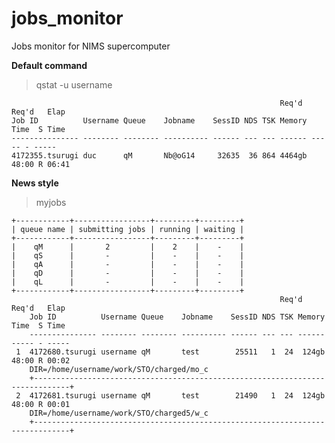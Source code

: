# jobs_monitor
Jobs monitor for NIMS supercomputer

**Default command**

> qstat -u username

```
                                                            Req'd  Req'd   Elap
Job ID          Username Queue    Jobname    SessID NDS TSK Memory Time  S Time
--------------- -------- -------- ---------- ------ --- --- ------ ----- - -----
4172355.tsurugi duc      qM       Nb@oG14     32635  36 864 4464gb 48:00 R 06:41
```

**News style**

> myjobs

	+------------+-----------------+---------+---------+
	| queue name | submitting jobs | running | waiting |
	+------------+-----------------+---------+---------+
	|    qM      |       2         |    2    |    -    |
	|    qS      |       -         |    -    |    -    |
	|    qA      |       -         |    -    |    -    |
	|    qD      |       -         |    -    |    -    |
	|    qL      |       -         |    -    |    -    |
	+------------+-----------------+---------+---------+
	                                                            Req'd  Req'd   Elap
	    Job ID          Username Queue    Jobname    SessID NDS TSK Memory Time  S Time
	    --------------- -------- -------- ---------- ------ --- --- ------ ----- - -----
     1  4172680.tsurugi username qM       test        25511   1  24  124gb 48:00 R 00:02
        DIR=/home/username/work/STO/charged/mo_c
        +------------------------------------------------------------------------------+
     2  4172681.tsurugi username qM       test        21490   1  24  124gb 48:00 R 00:01
        DIR=/home/username/work/STO/charged5/w_c
        +------------------------------------------------------------------------------+
